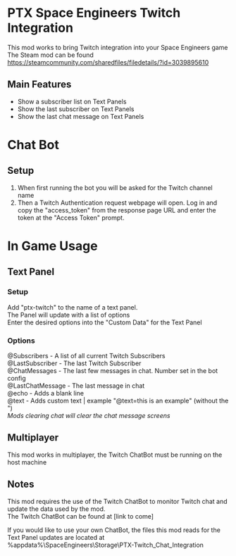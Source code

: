 # PTX Space Engineers Twitch Integration
This mod works to bring Twitch integration into your Space Engineers game  
The Steam mod can be found https://steamcommunity.com/sharedfiles/filedetails/?id=3039895610  

## Main Features
* Show a subscriber list on Text Panels
* Show the last subscriber on Text Panels
* Show the last chat message on Text Panels

# Chat Bot
## Setup 
1. When first running the bot you will be asked for the Twitch channel name  
1. Then a Twitch Authentication request webpage will open. Log in and copy the "access_token" from the response page URL and enter the token at the "Access Token" prompt.
  
  
# In Game Usage
## Text Panel
### Setup
Add "ptx-twitch" to the name of a text panel.  
The Panel will update with a list of options  
Enter the desired options into the "Custom Data" for the Text Panel

### Options
@Subscribers - A list of all current Twitch Subscribers  
@LastSubscriber - The last Twitch Subscriber  
@ChatMessages - The last few messages in chat. Number set in the bot config  
@LastChatMessage - The last message in chat  
@echo - Adds a blank line  
@text - Adds custom text | example "@text=this is an example" (without the ")  
*Mods clearing chat will clear the chat message screens*  

## Multiplayer
This mod works in multiplayer, the Twitch ChatBot must be running on the host machine

## Notes
This mod requires the use of the Twitch ChatBot to monitor Twitch chat and update the data used by the mod.  
The Twitch ChatBot can be found at [link to come]  
  
If you would like to use your own ChatBot, the files this mod reads for the Text Panel updates are located at %appdata%\SpaceEngineers\Storage\PTX-Twitch_Chat_Integration  


